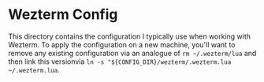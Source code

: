 # Wezterm Config

This directory contains the configuration I typically use when working with
Wezterm. To apply the configuration on a new machine, you'll want to remove
any existing configuration via an analogue of `rm ~/.wezterm/lua` and then
link this versionvia `ln -s "${CONFIG_DIR}/wezterm/.wezterm.lua ~/.wezterm.lua`.
